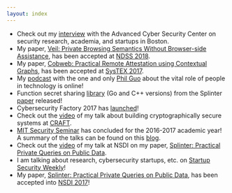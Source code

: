 ```yaml
---
layout: index
---
```


* Check out my [interview](https://www.acscenter.org/resources/cyberbytes/201711_Frank_Wang.html) with the Advanced
Cyber Security Center on security research, academia, and startups in Boston.
* My paper, [Veil: Private Browsing Semantics Without Browser-side Assistance](./files/papers/wang-veil.pdf), has been 
accepted at [NDSS 2018](https://www.ndss-symposium.org/ndss2018/).
* My paper, [Cobweb: Practical Remote Attestation using Contextual Graphs](./files/papers/wang-cobweb.pdf), has been accepted 
at [SysTEX 2017](https://systex17.ibr.cs.tu-bs.de/).
* My [podcast](http://pgbovine.net/PG-Podcast-30-Frank-Wang.htm) with the one and only [Phil Guo](http://pgbovine.net/) about the vital role of people in technology is online!
* Function secret sharing [library](https://github.com/frankw2/libfss) (Go and C++ versions) 
from the Splinter [paper](./files/papers/wang-splinter.pdf) released!
* Cybersecurity Factory 2017 has [launched](https://medium.com/cybersecurity-factory/announcing-teams-for-cybersecurity-factory-2017-fce6e8067cdf)!
* Check out the [video](https://www.ustream.tv/recorded/102858670) of my 
talk about building cryptographically secure systems at [CRAFT](https://craft-conf.com/).
* [MIT Security Seminar](http://css.csail.mit.edu/security-seminar) has concluded
for the 2016-2017 academic year! 
A summary of the talks can be found on this [blog](https://medium.com/mit-security-seminar).
* Check out the [video](https://www.usenix.org/conference/nsdi17/technical-sessions/presentation/wang-frank) 
of my talk at NSDI on my paper, [Splinter: Practical Private Queries on Public Data](./files/papers/wang-splinter.pdf).
* I am talking about research, cybersecurity startups, etc. on [Startup Security Weekly](https://securityweekly.com/2017/03/14/frank-wang-cybersecurity-factory-startup-security-weekly-29/)!
* My paper, [Splinter: Practical Private Queries on Public Data](./files/papers/wang-splinter.pdf), 
 has been accepted into [NSDI 2017](https://www.usenix.org/conference/nsdi17)!
